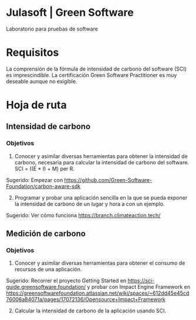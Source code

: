 # Julasoft | Green Software
 Laboratorio para pruebas de software

# Requisitos
La comprensión de la fórmula de intensidad de carbono del software (SCI) es imprescindible.
La certificación Green Software Practitioner es muy deseable aunque no exigible.

 # Hoja de ruta
 ## Intensidad de carbono
 ### Objetivos

 1. Conocer y asimilar diversas herramientas para obtener la intensidad de carbono, necesaria para calcular la intensidad de carbono del software. SCI = ((E * I) + M) per R.

 Sugerido: Empezar con https://github.com/Green-Software-Foundation/carbon-aware-sdk

 2. Programar y probar una aplicación sencilla en la que se pueda exponer la intensidad de carbono de un lugar y hora a con un ejemplo. 
 
 Sugerido:  Ver cómo funciona https://branch.climateaction.tech/

  ## Medición de carbono
  ### Objetivos

  1. Conocer y asimilar diversas herramientas para obtener el consumo de recursos de una aplicación.

  Sugerido: Recorrer el proyecto Getting Started en https://sci-guide.greensoftware.foundation/ y probar con Impact Engine Framework en https://greensoftwarefoundation.atlassian.net/wiki/spaces/~612dd45e45cd76006a84071a/pages/17072136/Opensource+Impact+Framework

  2. Calcular la intensidad de carbono de la aplicación usando SCI.



